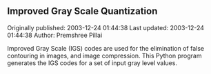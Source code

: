## Improved Gray Scale Quantization 
Originally published: 2003-12-24 01:44:38 
Last updated: 2003-12-24 01:44:38 
Author: Premshree Pillai 
 
Improved Gray Scale (IGS) codes are used for the elimination of false contouring in images, and image compression. This Python program generates the IGS codes for a set of input gray level values.